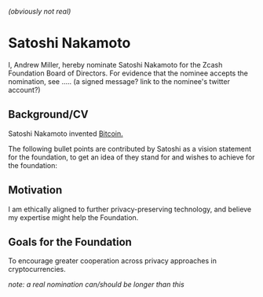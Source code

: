 *(obviously not real)*

# Satoshi Nakamoto

I, Andrew Miller, hereby nominate Satoshi Nakamoto for the Zcash Foundation Board of Directors.
For evidence that the nominee accepts the nomination, see ..... (a signed message? link to the nominee's twitter account?)

## Background/CV

Satoshi Nakamoto invented [Bitcoin.](https://bitcoin.org/bitcoin.pdf)

The following bullet points are contributed by Satoshi as a vision statement for the foundation, to get an idea of they stand for and wishes to achieve for the foundation:

## Motivation

I am ethically aligned to further privacy-preserving technology, and believe my expertise might help the Foundation.

## Goals for the Foundation

To encourage greater cooperation across privacy approaches in cryptocurrencies.


*note: a real nomination can/should be longer than this*
